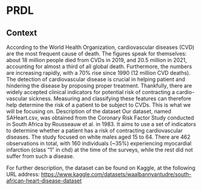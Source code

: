 # PRDL

## Context
According to the World Health Organization, cardiovascular diseases (CVD) are the most frequent cause of death. The figures speak for themselves: about 18 million people died from CVDs in 2019, and 20.5 million in 2021, accounting for almost a third of all global death. Furthermore, the numbers are increasing rapidly, with a 70% rise since 1990 (12 million CVD deaths).
The detection of cardiovascular disease is crucial in helping patient and hindering the disease by proposing proper treatment. Thankfully, there are widely accepted clinical indicators for potential risk of contracting a cardio-vascular sickness. Measuring and classifying these features can therefore help determine the risk of a patient to be subject to CVDs. This is what we will be focusing on.
Description of the dataset
Our dataset, named SAHeart.csv, was obtained from the Coronary Risk Factor Study conducted in South Africa by Rousseauw et al. in 1983. It aims to use a set of indicators to determine whether a patient has a risk of contracting cardiovascular diseases. The study focused on white males aged 15 to 64. There are 462 observations in total, with 160 individuals (~35%) experiencing myocardial infarction (class “1” in chd) at the time of the surveys, while the rest did not suffer from such a disease.

For further description, the dataset can be found on Kaggle, at the following URL address: https://www.kaggle.com/datasets/waalbannyantudre/south-african-heart-disease-dataset
